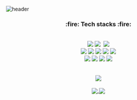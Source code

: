 

<!--
**eseulLee/eseulLee** is a ✨ _special_ ✨ repository because its `README.md` (this file) appears on your GitHub profile.

Here are some ideas to get you started:

- 🔭 I’m currently working on ...
- 🌱 I’m currently learning ...
- 👯 I’m looking to collaborate on ...
- 🤔 I’m looking for help with ...
- 💬 Ask me about ...
- 📫 How to reach me: ...
- 😄 Pronouns: ...
- ⚡ Fun fact: ...
-->

![header](https://capsule-render.vercel.app/api?type=transparent&color=auto&height=150&section=header&text=𝑯𝒊,%20𝒕𝒉𝒆𝒓𝒆!%20𝑰'𝒎%20𝑬𝒔𝒆𝒖𝒍.&fontSize=60&fontColor=d6ace6&animation=fadeIn)


<div align=center><p><h3>:fire: Tech stacks :fire: </p></br>

<img src="https://img.shields.io/badge/Python-3776AB?style=for-the-badge&logo=Python&logoColor=white"/>
<img src="https://img.shields.io/badge/Django-092E20?style=for-the-badge&logo=Django&logoColor=white"/></a>&nbsp
<img src="https://img.shields.io/badge/Oracle-F80000?style=for-the-badge&logo=Oracle&logoColor=white"/> 
</br>

<img src="https://img.shields.io/badge/Pandas-150458?style=for-the-badge&logo=Pandas&logoColor=white"/> 
<img src="https://img.shields.io/badge/Numpy-013243?style=for-the-badge&logo=Numpy&logoColor=white"/> 
<img src="https://img.shields.io/badge/ScikitLearn-F7931E?style=for-the-badge&logo=ScikitLearn&logoColor=white"/>
<img src="https://img.shields.io/badge/Keras-D00000?style=for-the-badge&logo=Keras&logoColor=white"/> 
<img src="https://img.shields.io/badge/Tensorflow-FF6F00?style=for-the-badge&logo=Tensorflow&logoColor=white"/> 
</br>

<img src="https://img.shields.io/badge/Tableau-E97627?style=for-the-badge&logo=Tableau&logoColor=white"/>
<img src="https://img.shields.io/badge/GitHub-181717?style=for-the-badge&logo=GitHub&logoColor=white"/> 
<img src="https://img.shields.io/badge/Slack-4A154B?style=for-the-badge&logo=Slack&logoColor=white"/>
<img src="https://img.shields.io/badge/Discord-5865F2?style=for-the-badge&logo=Discord&logoColor=white"/>
</div>
</br>

<div align=center>
<a href="https://solved.ac/eseul3402">
  <img align="center" src="http://mazassumnida.wtf/api/v2/generate_badge?boj=eseul3402" />
</a>
</div>
</br>

<div align=center>
<a href="">
  <img align="center" src="https://github-readme-stats.vercel.app/api?username=eseulLee&show_icons=true&bg_color=00000000" />
</a>

<a href="https://github.com/anuraghazra/github-readme-stats">
  <img align="center" src="https://github-readme-stats.vercel.app/api/top-langs/?username=eseulLee&bg_color=00000000" />
</a> 
</div>


  

